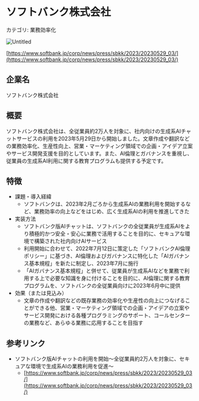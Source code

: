 # ソフトバンク株式会社

カテゴリ: 業務効率化

![Untitled](%E3%82%BD%E3%83%95%E3%83%88%E3%83%8F%E3%82%99%E3%83%B3%E3%82%AF%E6%A0%AA%E5%BC%8F%E4%BC%9A%E7%A4%BE%20c98db3a64dbe4ae48c41b9611c6c8def/Untitled.png)

[https://www.softbank.jp/corp/news/press/sbkk/2023/20230529_03/](https://www.softbank.jp/corp/news/press/sbkk/2023/20230529_03/)

## 企業名

ソフトバンク株式会社

## 概要

ソフトバンク株式会社は、全従業員約2万人を対象に、社内向けの生成系AIチャットサービスの利用を2023年5月29日から開始しました。文章作成や翻訳などの業務効率化、生産性向上、営業・マーケティング領域での企画・アイデア立案やサービス開発支援を目的としています。また、AI倫理とガバナンスを重視し、従業員の生成系AI利用に関する教育プログラムも提供する予定です。

## 特徴

- 課題・導入経緯
    - ソフトバンクは、2023年2月ごろから生成系AIの業務利用を開始するなど、業務効率の向上などをはじめ、広く生成系AIの利用を推進してきた
- 実装方法
    - ソフトバンク版AIチャットは、ソフトバンクの全従業員が生成系AIをより積極的かつ安全・安心に業務で活用することを目的に、セキュアな環境で構築された社内向けAIサービス
    - 利用開始に合わせて、2022年7月12日に策定した「ソフトバンクAI倫理ポリシー」に基づき、AI倫理およびガバナンスに特化した「AIガバナンス基本規程」を新たに制定し、2023年7月に施行
    - 「AIガバナンス基本規程」と併せて、従業員が生成系AIなどを業務で利用する上で必要な知識を身に付けることを目的に、AI倫理に関する教育プログラムを、ソフトバンクの全従業員向けに2023年6月中に提供
- 効果（または見込み）
    - 文章の作成や翻訳などの既存業務の効率化や生産性の向上につなげることができる他、営業・マーケティング領域での企画・アイデアの立案やサービス開発における各種プログラミングのサポート、コールセンターの業務など、あらゆる業務に応用することを目指す

## 参考リンク

- ソフトバンク版AIチャットの利用を開始～全従業員約2万人を対象に、セキュアな環境で生成系AIの業務利用を促進～
    - [https://www.softbank.jp/corp/news/press/sbkk/2023/20230529_03/](https://www.softbank.jp/corp/news/press/sbkk/2023/20230529_03/)